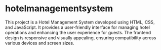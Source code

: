 # hotelmanagementsystem
This project is a Hotel Management System developed using HTML, CSS, and JavaScript. It provides a user-friendly interface for managing hotel operations and enhancing the user experience for guests. The frontend design is responsive and visually appealing, ensuring compatibility across various devices and screen sizes.
